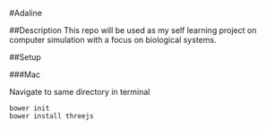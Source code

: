#Adaline

##Description
This repo will be used as my self learning project on computer simulation with a focus on biological systems.

##Setup

###Mac

Navigate to same directory in terminal

```
bower init
bower install threejs
```